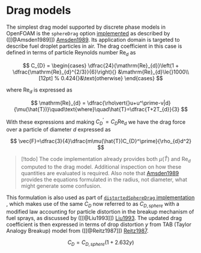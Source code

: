 
# Drag models

The simplest drag model supported by discrete phase models in OpenFOAM is the `sphereDrag` option [implemented](https://github.com/OpenFOAM/OpenFOAM-11/blob/master/src/lagrangian/parcel/submodels/Momentum/ParticleForces/Drag/SphereDrag/SphereDragForce.C) as described by ([[@Amsden1989]]) [Amsden1989](@cite). Its application domain is targeted to describe fuel droplet particles in air. The drag coefficient in this case is defined in terms of particle Reynolds number $\mathrm{Re}_{d}$ as

$$
C_{D} = \begin{cases}
\dfrac{24}{\mathrm{Re}_{d}}\left(1 + \dfrac{\mathrm{Re}_{d}^{2/3}}{6}\right){} &\mathrm{Re}_{d}\le{}1000\\[12pt]
%
0.424{}&\text{otherwise}
\end{cases}
$$

where $\mathrm{Re}_{d}$ is expressed as

$$
\mathrm{Re}_{d} = \dfrac{\rho\vert{}u+u^\prime-v|d}{\mu(\hat{T})}\quad\text{where}\quad\hat{T}=\dfrac{T+2T_{d}}{3}
$$

With these expressions and making $C_{D}^\prime=C_{D}\mathrm{Re}_{d}$ we have the drag force over a particle of diameter $d$ expressed as

$$
\vec{F}=\dfrac{3}{4}\dfrac{m\mu(\hat{T})C_{D}^\prime}{\rho_{d}d^2}
$$

> [!todo] The code implementation already provides both $\mu(\hat{T})$ and $\mathrm{Re}_{d}$ computed to the drag model. Additional inspection on how these quantities are evaluated is required. Also note that [Amsden1989](@cite) provides the equations formulated in the radius, not diameter, what might generate some confusion.

This formulation is also used as part of [`distortedSphereDrag` implementation](https://github.com/OpenFOAM/OpenFOAM-11/blob/master/src/lagrangian/parcel/submodels/Momentum/ParticleForces/Drag/DistortedSphereDrag/DistortedSphereDragForce.C) , which makes use of the same $C_{D}$ now referred to as $C_{D,sphere}$ with a modified law accounting for particle distortion in the breakup mechanism of fuel sprays, as discussed by ([[@Liu1993]]) [Liu1993](@cite). The updated drag coefficient is then expressed in terms of drop distortion $y$ from TAB (Taylor Analogy Breakup) model from ([[@Reitz1987]]) [Reitz1987](@cite).

$$
C_{D} = C_{D,sphere}(1+2.632y)
$$




